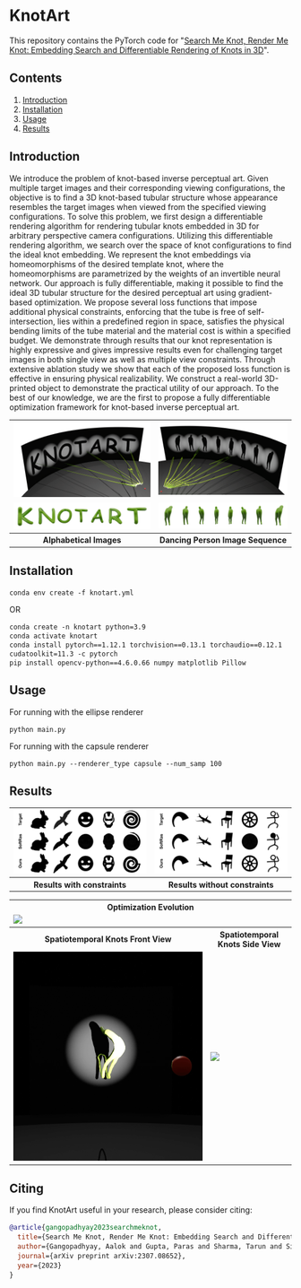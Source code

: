 # KnotArt

This repository contains the PyTorch code for 
"[Search Me Knot, Render Me Knot: Embedding Search and Differentiable Rendering of Knots in 3D](https://arxiv.org/abs/2307.08652)".

## Contents

1. [Introduction](#introduction)
2. [Installation](#installation)
3. [Usage](#usage)
4. [Results](#results)

## Introduction

We introduce the problem of knot-based inverse perceptual art. Given multiple target images and their corresponding viewing configurations, the objective is to find a 3D knot-based tubular structure whose appearance resembles the target images when viewed from the specified viewing configurations. To solve this problem, we first design a differentiable rendering algorithm for rendering tubular knots embedded in 3D for arbitrary perspective camera configurations. Utilizing this differentiable rendering algorithm, we search over the space of knot configurations to find the ideal knot embedding. We represent the knot embeddings via homeomorphisms of the desired template knot, where the homeomorphisms are parametrized by the weights of an invertible neural network. Our approach is fully differentiable, making it possible to find the ideal 3D tubular structure for the desired perceptual art using gradient-based optimization. We propose several loss functions that impose additional physical constraints, enforcing that the tube is free of self-intersection, lies within a predefined region in space, satisfies the physical bending limits of the tube material and the material cost is within a specified budget. We demonstrate through results that our knot representation is highly expressive and gives impressive results even for challenging target images in both single view as well as multiple view constraints. Through extensive ablation study we show that each of the proposed loss function is effective in ensuring physical realizability. We construct a real-world 3D-printed object to demonstrate the practical utility of our approach. To the best of our knowledge, we are the first to propose a fully differentiable optimization framework for knot-based inverse perceptual art.

<table width="100%">
  <tr>
    <td><img src="https://github.com/aalok1993/KnotArt/blob/main/assets/knotart_teaser_gallery.png"/></td>
    <td><img src="https://github.com/aalok1993/KnotArt/blob/main/assets/DancerA.png"/></td>
  </tr>
  <tr>
    <td><img src="https://github.com/aalok1993/KnotArt/blob/main/assets/knotart_teaser_front.png"/></td>
    <td><img src="https://github.com/aalok1993/KnotArt/blob/main/assets/DancerB.png"/></td>
  </tr>
  <tr>
    <th><center>Alphabetical Images</center></th>
    <th><center>Dancing Person Image Sequence</center></th>
  </tr>
</table>

## Installation

```
conda env create -f knotart.yml
```

OR

```
conda create -n knotart python=3.9
conda activate knotart
conda install pytorch==1.12.1 torchvision==0.13.1 torchaudio==0.12.1 cudatoolkit=11.3 -c pytorch
pip install opencv-python==4.6.0.66 numpy matplotlib Pillow
```


## Usage

For running with the ellipse renderer
```
python main.py
```

For running with the capsule renderer
```
python main.py --renderer_type capsule --num_samp 100
```

## Results

<table width="100%">
  <tr>
    <td><img src="https://github.com/aalok1993/KnotArt/blob/main/assets/ResultsWithConstraint.png"/></td>
    <td><img src="https://github.com/aalok1993/KnotArt/blob/main/assets/ResultsWithoutConstraints.png"/></td>
  </tr>
  <tr>
    <th><center>Results with constraints</center></th>
    <th><center>Results without constraints</center></th>
  </tr>
</table>




<table width="100%">
  <th colspan=2><center>Optimization Evolution</center></th>
  <tr>
    <td colspan=2><img src="https://github.com/aalok1993/KnotArt/blob/main/assets/Optimization_Evolution.gif"/></td>
  </tr>
  <tr>
    <th><center>Spatiotemporal Knots Front View</center></th>
    <th><center>Spatiotemporal Knots Side View</center></th>
  </tr>
  <tr>
    <td><img src="https://github.com/aalok1993/KnotArt/blob/main/assets/Spatiotemporal_Knots_Front_View.gif"/></td>
    <td><img src="https://github.com/aalok1993/KnotArt/blob/main/assets/Spatiotemporal_Knots_Side_View.gif"/></td>
  </tr>
</table>


## Citing

If you find KnotArt useful in your research, please consider citing:

```bibtex
@article{gangopadhyay2023searchmeknot,
  title={Search Me Knot, Render Me Knot: Embedding Search and Differentiable Rendering of Knots in 3D},
  author={Gangopadhyay, Aalok and Gupta, Paras and Sharma, Tarun and Singh, Prajwal and Raman, Shanmuganathan},
  journal={arXiv preprint arXiv:2307.08652},
  year={2023}
}
```
